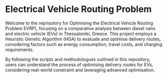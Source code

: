 # **Electrical Vehicle Routing Problem**

Welcome to the reprisotory for Optimising the Electrical Vehicle Routing Problem EVRP),
focusing on a comparative analysis between diesel vans and electric vehicle (EVs)
in Thessaloniki, Greece. This project employs a Heuristic Genetic Algorithm (HGA)
to evaluate and optimise delivery routes, considering factors such as energy consumption,
travel costs, and charging requirements. 

By following the scripts and methodologues outlined in this repository, users can understand
the process of optimising delivery routes for EVs, considering real-world constraint
and laveraging advanced optimisation.
